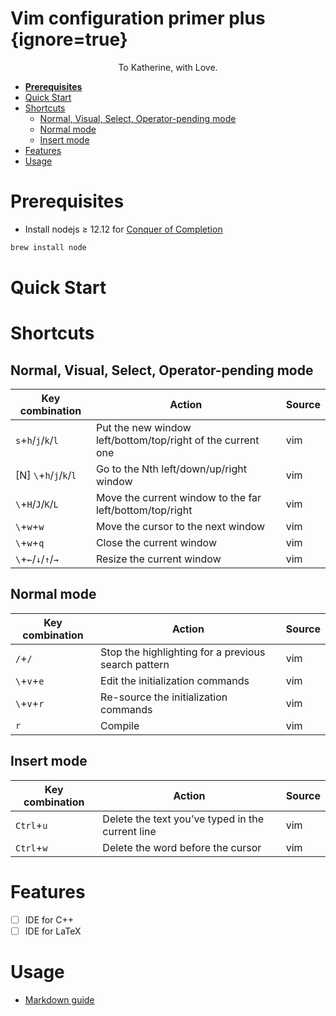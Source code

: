 # Vim configuration primer plus {ignore=true}

<p align="center">
To Katherine, with Love.
</p>

<!-- @import "[TOC]" {cmd="toc" depthFrom=1 depthTo=6 orderedList=false} -->

<!-- code_chunk_output -->

- [****Prerequisites****](#prerequisites)
- [Quick Start](#quick-start)
- [Shortcuts](#shortcuts)
  - [Normal, Visual, Select, Operator-pending mode](#normal-visual-select-operator-pending-mode)
  - [Normal mode](#normal-mode)
  - [Insert mode](#insert-mode)
- [Features](#features)
- [Usage](#usage)

<!-- /code_chunk_output -->

# ****Prerequisites****

- Install nodejs ≥ 12.12 for [Conquer of Completion](https://github.com/neoclide/coc.nvim#quick-start)

 ```bash
 brew install node
 ```

# Quick Start

# Shortcuts

## Normal, Visual, Select, Operator-pending mode

| Key combination | Action | Source |
| --- | --- | --- |
| `s`+`h`/`j`/`k`/`l` | Put the new window left/bottom/top/right of the current one | vim |
| [N] `\`+`h`/`j`/`k`/`l` | Go to the Nth left/down/up/right window | vim |
| `\`+`H`/`J`/`K`/`L` | Move the current window to the far left/bottom/top/right | vim |
| `\`+`w`+`w` | Move the cursor to the next window | vim |
| `\`+`w`+`q` | Close the current window | vim |
| `\`+`←`/`↓`/`↑`/`→` | Resize the current window | vim |

## Normal mode

| Key combination | Action | Source |
| --- | --- | --- |
| `/`+`/` | Stop the highlighting for a previous search pattern | vim |
| `\`+`v`+`e` | Edit the initialization commands | vim |
| `\`+`v`+`r` | Re-source the initialization commands | vim |
| `r` | Compile | vim |

## Insert mode

| Key combination | Action | Source |
| --- | --- | --- |
| `Ctrl`+`u` | Delete the text you’ve typed in the current line | vim |
| `Ctrl`+`w` | Delete the word before the cursor | vim |

# Features

- [ ]  IDE for C++
- [ ]  IDE for LaTeX

# Usage
- [Markdown guide](./doc/markdown-preview-enhanced.md)
